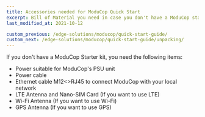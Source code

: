 ```yaml
---
title: Accessories needed for ModuCop Quick Start
excerpt: Bill of Material you need in case you don't have a ModuCop starter kit
last_modified_at: 2021-10-12

custom_previous: /edge-solutions/moducop/quick-start-guide/
custom_next: /edge-solutions/moducop/quick-start-guide/unpacking/
---
```


If you don't have a ModuCop Starter kit, you need the following items:
* Power suitable for ModuCop's PSU unit
* Power cable
* Ethernet cable M12<>RJ45 to connect ModuCop with your local network
* LTE Antenna and Nano-SIM Card (If you want to use LTE)
* Wi-Fi Antenna (If you want to use Wi-Fi)
* GPS Antenna (If you want to use GPS)

